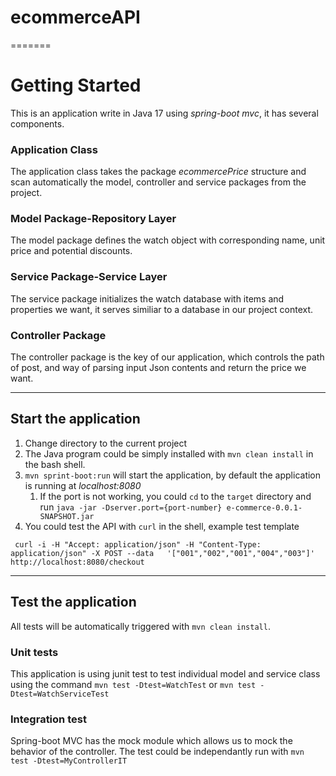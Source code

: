 # ecommerceAPI
=======
# Getting Started
This is an application write in Java 17 using *spring-boot mvc*, it has several components.
### Application Class
The application class takes the package *ecommercePrice* structure and scan automatically the model, controller and service packages from the project.
### Model Package-Repository Layer
The model package defines the watch object with corresponding name, unit price and potential discounts. 
### Service Package-Service Layer
The service package initializes the watch database with items and properties we want, it serves similiar to a database in our project context.
### Controller Package
The controller package is the key of our application, which controls the path of post, and way of parsing input Json contents and return the price we want.
***
## Start the application
1. Change directory to the current project
2. The Java program could be simply installed with `mvn clean install` in the bash shell.
3. `mvn sprint-boot:run` will start the application, by default the application is running at *localhost:8080*
   1. If the port is not working, you could `cd` to the `target` directory and run `java -jar -Dserver.port={port-number} e-commerce-0.0.1-SNAPSHOT.jar`
4. You could test the API with `curl` in the shell, example test template
````shell
 curl -i -H "Accept: application/json" -H "Content-Type: application/json" -X POST --data   '["001","002","001","004","003"]' http://localhost:8080/checkout
````

***
## Test the application
All tests will be automatically triggered with `mvn clean install`.
### Unit tests
This application is using junit test to test individual model and service class using the command `mvn test -Dtest=WatchTest` or `mvn test -Dtest=WatchServiceTest` 
### Integration test
Spring-boot MVC has the mock module which allows us to mock the behavior of the controller. The test could be independantly run with `mvn test -Dtest=MyControllerIT` 
